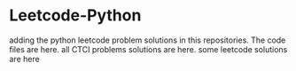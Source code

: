 # Leetcode-Python
adding the python leetcode problem solutions in this repositories. 
The code files are here.
all CTCI problems solutions are here.
some leetcode solutions are here


















